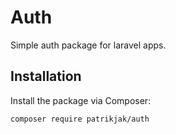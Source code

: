 # Auth

Simple auth package for laravel apps.

## Installation

Install the package via Composer:

```bash
composer require patrikjak/auth
```